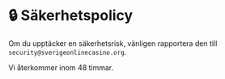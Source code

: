# 🔒 Säkerhetspolicy

Om du upptäcker en säkerhetsrisk, vänligen rapportera den till  
`security@sverigeonlinecasino.org`.

Vi återkommer inom 48 timmar.
